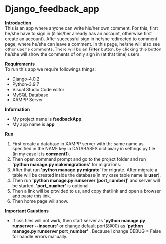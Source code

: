 # Django_feedback_app

**Introduction**<br>
This is an app where anyone can write his/her own comment. For this, first he/she have to sign in (if his/her already has an account, otherwise first create an account). After successful sign in he/she redirected to comment page, where he/she can leave a comment. In this page, he/she will also see other user's comments. There will be an **Filter** button, by clicking this button he/she will show the comments of only sign in (at that time) users.

**Requirements**<br>
To run this app we require followings things:
- Django-4.0.2
- Python-3.9.7 
- Visual Studio Code editor
- MySQL Database
- XAMPP Server

**Information**<br>
- My project name is **feedbackApp**.
- My app name is **app**.

**Run**<br>
1. First create a database in XAMPP server with the same name as specified in the NAME key in DATABASES dictionary in settings.py file (in my case it is **comment1**).
2. Then open command prompt and go to the project folder and run **'python manage.py makemigrations'** for migrations.
3. After that run **'python manage.py migrate'** for migrate. After migrate a table will be created inside the database(in my case table name is **user**).
4. Then run **'python manage.py runserver [port_number]'** and server will be started. **'port_number'** is optional.
5. Then a link will be provided to us, and copy that link and open a browser and paste this link.
6. Then home page will show.
 
**Important Caustions**<br>
- If css files will not work, then start server as **'python manage.py runserver --insecure'** or change default port(8000) as **'python manage.py runserver port_number'** . Because I change DEBUG = False for handle errors manually.
